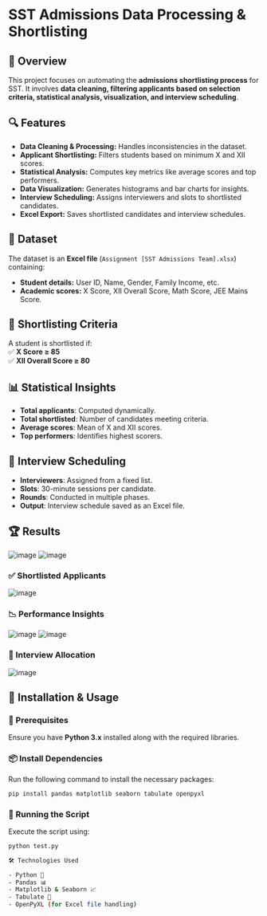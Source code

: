 # SST Admissions Data Processing & Shortlisting  

## 📌 Overview  
This project focuses on automating the **admissions shortlisting process** for SST. It involves **data cleaning, filtering applicants based on selection criteria, statistical analysis, visualization, and interview scheduling**.  

## 🔍 Features  
- **Data Cleaning & Processing:** Handles inconsistencies in the dataset.  
- **Applicant Shortlisting:** Filters students based on minimum X and XII scores.  
- **Statistical Analysis:** Computes key metrics like average scores and top performers.  
- **Data Visualization:** Generates histograms and bar charts for insights.  
- **Interview Scheduling:** Assigns interviewers and slots to shortlisted candidates.  
- **Excel Export:** Saves shortlisted candidates and interview schedules.  

## 📂 Dataset  
The dataset is an **Excel file** (`Assignment [SST Admissions Team].xlsx`) containing:  
- **Student details:** User ID, Name, Gender, Family Income, etc.  
- **Academic scores:** X Score, XII Overall Score, Math Score, JEE Mains Score.  

## 🎯 Shortlisting Criteria  
A student is shortlisted if:  
✅ **X Score ≥ 85**  
✅ **XII Overall Score ≥ 80**  

## 📊 Statistical Insights  
- **Total applicants**: Computed dynamically.  
- **Total shortlisted**: Number of candidates meeting criteria.  
- **Average scores**: Mean of X and XII scores.  
- **Top performers**: Identifies highest scorers.  

## 📅 Interview Scheduling  
- **Interviewers**: Assigned from a fixed list.  
- **Slots**: 30-minute sessions per candidate.  
- **Rounds**: Conducted in multiple phases.  
- **Output**: Interview schedule saved as an Excel file.

## 🏆 Results  

![image](https://github.com/user-attachments/assets/f30e96a7-6301-4ff6-8964-7b74936bff6c)
![image](https://github.com/user-attachments/assets/c334dfbf-6975-4615-ae83-69927bb1332f)

### ✅ Shortlisted Applicants  

![image](https://github.com/user-attachments/assets/066d31a8-5613-429d-904d-9cd59d2c1572) 

### 📉 Performance Insights  

![image](https://github.com/user-attachments/assets/2d19b1ad-4a67-4a26-a755-e5b0012b5466)
![image](https://github.com/user-attachments/assets/13de5c9d-c915-4be8-a34e-4002dc758070)


### 📅 Interview Allocation  

![image](https://github.com/user-attachments/assets/13e4b3f8-3fda-4b62-939d-4b8360d31e4b)

## 📌 Installation & Usage  

### 🔧 Prerequisites  
Ensure you have **Python 3.x** installed along with the required libraries.  

### 📦 Install Dependencies  
Run the following command to install the necessary packages:  

```bash
pip install pandas matplotlib seaborn tabulate openpyxl
```

### 🚀 Running the Script  
Execute the script using:  

```bash
python test.py

🛠 Technologies Used

- Python 🐍  
- Pandas 📊  
- Matplotlib & Seaborn 📈  
- Tabulate 📝  
- OpenPyXL (for Excel file handling)  


